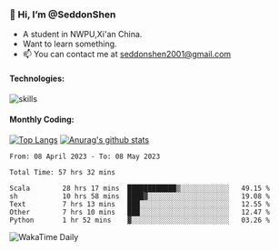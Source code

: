 ### 👋 Hi, I’m @SeddonShen
- A student in NWPU,Xi'an China.
- Want to learn something.
- 📫 You can contact me at seddonshen2001@gmail.com

#### Technologies:

![skills](https://skillicons.dev/icons?i=scala,js,html,css,bootstrap,jquery,c,cpp,cloudflare,django,docker,flask,git,github,githubactions,linux,latex,mysql,nodejs,ps,php,pr,py,raspberrypi,redis,unreal,v,vscode,vue,bash)

#### Monthly Coding:
[![Top Langs](https://github-readme-stats.vercel.app/api/top-langs?username=seddonshen&show_icons=true&locale=en&layout=compact&hide=html&langs_count=8)](https://github.com/SeddonShen/)
[![Anurag's github stats](https://github-readme-stats.vercel.app/api?username=SeddonShen&count_private=true&show_icons=true)](https://github.com/anuraghazra/github-readme-stats)
<!--START_SECTION:waka-->

```text
From: 08 April 2023 - To: 08 May 2023

Total Time: 57 hrs 32 mins

Scala        28 hrs 17 mins  ████████████▒░░░░░░░░░░░░   49.15 %
sh           10 hrs 58 mins  ████▓░░░░░░░░░░░░░░░░░░░░   19.08 %
Text         7 hrs 13 mins   ███░░░░░░░░░░░░░░░░░░░░░░   12.55 %
Other        7 hrs 10 mins   ███░░░░░░░░░░░░░░░░░░░░░░   12.47 %
Python       1 hr 52 mins    ▓░░░░░░░░░░░░░░░░░░░░░░░░   03.26 %
```

<!--END_SECTION:waka-->

![WakaTime Daily](https://wakatime.com/share/@seddon2001/61a7e342-5f12-4fea-bf92-1fac161e97d6.svg)
<!---
SeddonShen/SeddonShen is a ✨ special ✨ repository because its `README.md` (this file) appears on your GitHub profile.
You can click the Preview link to take a look at your changes.
--->
